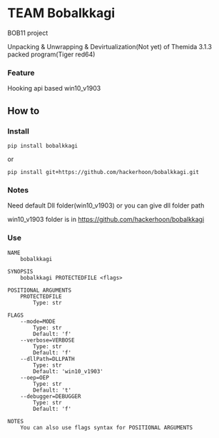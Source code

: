 # TEAM Bobalkkagi

BOB11 project

Unpacking & Unwrapping & Devirtualization(Not yet) of Themida 3.1.3 packed program(Tiger red64)

### Feature

Hooking api based win10_v1903  

## How to

### Install

```
pip install bobalkkagi
```
or
```
pip install git+https://github.com/hackerhoon/bobalkkagi.git
```

### Notes

Need default Dll folder(win10_v1903) or you can give dll folder path

win10_v1903 folder is in https://github.com/hackerhoon/bobalkkagi

### Use
```
NAME
    bobalkkagi

SYNOPSIS
    bobalkkagi PROTECTEDFILE <flags>

POSITIONAL ARGUMENTS
    PROTECTEDFILE
        Type: str

FLAGS
    --mode=MODE
        Type: str
        Default: 'f'
    --verbose=VERBOSE
        Type: str
        Default: 'f'
    --dllPath=DLLPATH
        Type: str
        Default: 'win10_v1903'
    --oep=OEP
        Type: str
        Default: 't'
    --debugger=DEBUGGER
        Type: str
        Default: 'f'

NOTES
    You can also use flags syntax for POSITIONAL ARGUMENTS

```

